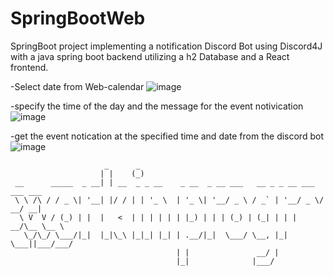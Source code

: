 # SpringBootWeb
SpringBoot project implementing a notification Discord Bot using Discord4J with a java spring boot backend utilizing a h2 Database and a React frontend.

-Select date from Web-calendar
![image](https://github.com/raffifasaro/SpringBootWeb/assets/134242785/da1aa0ee-652f-4ced-bf13-be250a44b42c)

-specify the time of the day and the message for the event notivication
![image](https://github.com/raffifasaro/SpringBootWeb/assets/134242785/0272b97d-c715-4a18-a8f8-22eb59b546f2)

-get the event notication at the specified time and date from the discord bot <br>
![image](https://github.com/raffifasaro/SpringBootWeb/assets/134242785/096831e5-a29d-4552-92be-4cfb1ed0a9d9)


```
                     _      _                                                 
                    | |    (_)                                                
 __      _____  _ __| | __  _ _ __    _ __  _ __ ___   __ _ _ __ ___  ___ ___ 
 \ \ /\ / / _ \| '__| |/ / | | '_ \  | '_ \| '__/ _ \ / _` | '__/ _ \/ __/ __|
  \ V  V / (_) | |  |   <  | | | | | | |_) | | | (_) | (_| | | |  __/\__ \__ \
   \_/\_/ \___/|_|  |_|\_\ |_|_| |_| | .__/|_|  \___/ \__, |_|  \___||___/___/
                                     | |               __/ |                  
                                     |_|              |___/                   
```
